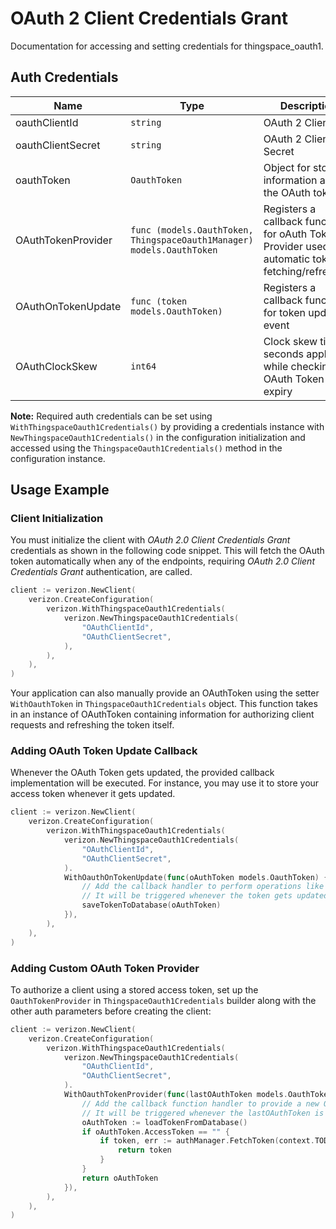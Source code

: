 
# OAuth 2 Client Credentials Grant



Documentation for accessing and setting credentials for thingspace_oauth1.

## Auth Credentials

| Name | Type | Description | Setter | Getter |
|  --- | --- | --- | --- | --- |
| oauthClientId | `string` | OAuth 2 Client ID | `WithOauthClientId` | `OauthClientId()` |
| oauthClientSecret | `string` | OAuth 2 Client Secret | `WithOauthClientSecret` | `OauthClientSecret()` |
| oauthToken | `OauthToken` | Object for storing information about the OAuth token | `WithOauthToken` | `OauthToken()` |
| OAuthTokenProvider | `func (models.OauthToken, ThingspaceOauth1Manager) models.OauthToken` | Registers a callback function for oAuth Token Provider used for automatic token fetching/refreshing | `WithOauthTokenProvider` | `OauthTokenProvider` |
| OAuthOnTokenUpdate | `func (token models.OauthToken)` | Registers a callback function for token update event | `WithOauthOnTokenUpdate` | `OauthOnTokenUpdate` |
| OAuthClockSkew | `int64` | Clock skew time in seconds applied while checking the OAuth Token expiry | `WithOauthClockSkew` | `OauthClockSkew` |



**Note:** Required auth credentials can be set using `WithThingspaceOauth1Credentials()` by providing a credentials instance with `NewThingspaceOauth1Credentials()` in the configuration initialization and accessed using the `ThingspaceOauth1Credentials()` method in the configuration instance.

## Usage Example

### Client Initialization

You must initialize the client with *OAuth 2.0 Client Credentials Grant* credentials as shown in the following code snippet. This will fetch the OAuth token automatically when any of the endpoints, requiring *OAuth 2.0 Client Credentials Grant* authentication, are called.

```go
client := verizon.NewClient(
    verizon.CreateConfiguration(
        verizon.WithThingspaceOauth1Credentials(
            verizon.NewThingspaceOauth1Credentials(
                "OAuthClientId",
                "OAuthClientSecret",
            ),
        ),
    ),
)
```



Your application can also manually provide an OAuthToken using the setter `WithOauthToken` in `ThingspaceOauth1Credentials` object. This function takes in an instance of OAuthToken containing information for authorizing client requests and refreshing the token itself.

### Adding OAuth Token Update Callback

Whenever the OAuth Token gets updated, the provided callback implementation will be executed. For instance, you may use it to store your access token whenever it gets updated.

```go
client := verizon.NewClient(
    verizon.CreateConfiguration(
        verizon.WithThingspaceOauth1Credentials(
            verizon.NewThingspaceOauth1Credentials(
                "OAuthClientId",
                "OAuthClientSecret",
            ).
            WithOauthOnTokenUpdate(func(oAuthToken models.OauthToken) {
                // Add the callback handler to perform operations like save to DB or file etc.
                // It will be triggered whenever the token gets updated
                saveTokenToDatabase(oAuthToken)
            }),
        ),
    ),
)
```

### Adding Custom OAuth Token Provider

To authorize a client using a stored access token, set up the `OauthTokenProvider` in `ThingspaceOauth1Credentials` builder along with the other auth parameters before creating the client:

```go
client := verizon.NewClient(
    verizon.CreateConfiguration(
        verizon.WithThingspaceOauth1Credentials(
            verizon.NewThingspaceOauth1Credentials(
                "OAuthClientId",
                "OAuthClientSecret",
            ).
            WithOauthTokenProvider(func(lastOAuthToken models.OauthToken, authManager ThingspaceOauth1Manager) models.OauthToken {
                // Add the callback function handler to provide a new OAuth token
                // It will be triggered whenever the lastOAuthToken is undefined or expired
                oAuthToken := loadTokenFromDatabase()
                if oAuthToken.AccessToken == "" {
                    if token, err := authManager.FetchToken(context.TODO()); err == nil {
                        return token
                    }
                }
                return oAuthToken
            }),
        ),
    ),
)
```



